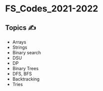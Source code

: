 # FS_Codes_2021-2022

## Topics ✍️
- Arrays 
- Strings
- Binary search
- DSU
- DP
- Binary Trees
- DFS, BFS
- Backtracking
- Tries

